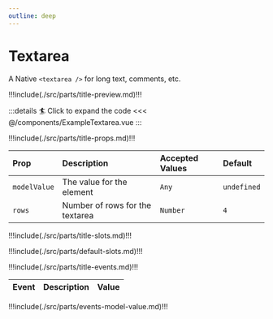 ```yaml
---
outline: deep
---
```


# Textarea

A Native `<textarea />` for long text, comments, etc.

!!!include(./src/parts/title-preview.md)!!!

<ExampleTextarea />

:::details :surfer: Click to expand the code
<<< @/components/ExampleTextarea.vue
:::

!!!include(./src/parts/title-props.md)!!!

| Prop         | Description                     | Accepted Values | Default     |
|:-------------|:--------------------------------|:----------------|:------------|
| `modelValue` | The value for the element       | `Any`           | `undefined` |
| `rows`       | Number of rows for the textarea | `Number`        | `4`         |


!!!include(./src/parts/title-slots.md)!!!

!!!include(./src/parts/default-slots.md)!!!

!!!include(./src/parts/title-events.md)!!!

| Event   | Description             | Value     |
|:--------|:------------------------|:----------|
!!!include(./src/parts/events-model-value.md)!!!




<script>
    import ExampleTextarea from "../../components/ExampleTextarea.vue";
    export default {
        components: {ExampleTextarea}
    }
</script>

